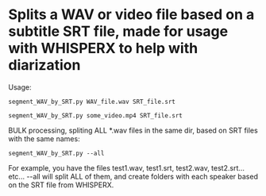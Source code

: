 # Splits a WAV or video file based on a subtitle SRT file, made for usage with WHISPERX to help with diarization

Usage:


```shell
segment_WAV_by_SRT.py WAV_file.wav SRT_file.srt 
```
```shell
segment_WAV_by_SRT.py some_video.mp4 SRT_file.srt 
```


BULK processing, spliting ALL *.wav files in the same dir, based on SRT files with the same names:

```shell
segment_WAV_by_SRT.py --all
```
For example, you have the files test1.wav, test1.srt, test2.wav, test2.srt... etc...
--all will split ALL of them, and create folders with each speaker based on the SRT file from WHISPERX.
